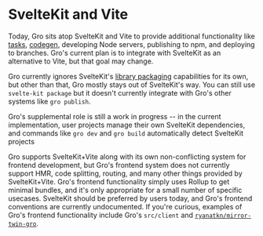 # SvelteKit and Vite

Today, Gro sits atop SvelteKit and Vite to provide additional functionality
like [tasks](./tasks.md), [codegen](./gen.md),
developing Node servers, publishing to npm, and deploying to branches.
Gro's current plan is to integrate with SvelteKit as an alternative to Vite,
but that goal may change.

Gro currently ignores SvelteKit's [library packaging](https://kit.svelte.dev/docs#packaging)
capabilities for its own, but other than that, Gro mostly stays out of SvelteKit's way.
You can still use `svelte-kit package`
but it doesn't currently integrate with Gro's other systems like `gro publish`.

Gro's supplemental role is still a work in progress --
in the current implementation, user projects manage their own SvelteKit dependencies,
and commands like `gro dev` and `gro build` automatically detect SvelteKit projects

Gro supports SvelteKit+Vite along with its own non-conflicting system for frontend development,
but Gro's frontend system does not currently support HMR, code splitting, routing,
and many other things provided by SvelteKit+Vite.
Gro's frontend functionality simply uses Rollup to get minimal bundles,
and it's only appropriate for a small number of specific usecases.
SvelteKit should be preferred by users today,
and Gro's frontend conventions are currently undocumented.
If you're curious, examples of Gro's frontend functionality include Gro's `src/client` and
[`ryanatkn/mirror-twin-gro`](https://github.com/ryanatkn/mirror-twin-gro).
